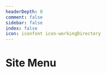 ```yaml
---
headerDepth: 0
comment: false
sidebar: false
index: false
icon: iconfont icon-workingDirectory
---
```


# Site Menu

<Catalog base="/en/" :level="3" />
